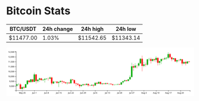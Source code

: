 # Bitcoin Stats

BTC/USDT|24h change|24h high|24h low|
|---|---|---|---|
|$11477.00|1.03%|$11542.65|$11343.14|

<img src="./chart.svg">

